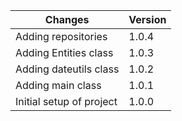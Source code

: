 Changes  | Version
------------- | -------------
Adding repositories | 1.0.4
Adding Entities class   | 1.0.3
Adding dateutils class  | 1.0.2
Adding main class  | 1.0.1
Initial setup of project  | 1.0.0
